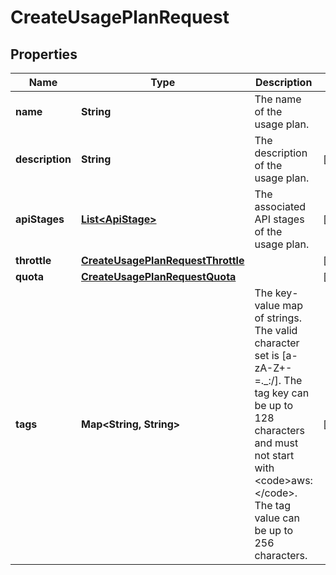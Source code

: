 

# CreateUsagePlanRequest


## Properties

| Name | Type | Description | Notes |
|------------ | ------------- | ------------- | -------------|
|**name** | **String** | The name of the usage plan. |  |
|**description** | **String** | The description of the usage plan. |  [optional] |
|**apiStages** | [**List&lt;ApiStage&gt;**](ApiStage.md) | The associated API stages of the usage plan. |  [optional] |
|**throttle** | [**CreateUsagePlanRequestThrottle**](CreateUsagePlanRequestThrottle.md) |  |  [optional] |
|**quota** | [**CreateUsagePlanRequestQuota**](CreateUsagePlanRequestQuota.md) |  |  [optional] |
|**tags** | **Map&lt;String, String&gt;** | The key-value map of strings. The valid character set is [a-zA-Z+-&#x3D;._:/]. The tag key can be up to 128 characters and must not start with &lt;code&gt;aws:&lt;/code&gt;. The tag value can be up to 256 characters. |  [optional] |



